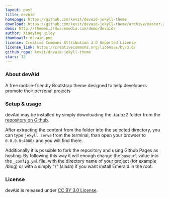 ```yaml
---
layout: post
title: devAid
homepage: https://github.com/kevit/devaid-jekyll-theme
download: https://github.com/kevit/devaid-jekyll-theme/archive/master.zip
demo: http://themes.3rdwavemedia.com/demo/devaid/
author: Xiaoying Riley
thumbnail: devaid.png
license: Creative Commons Attribution 3.0 Unported License
license_link: https://creativecommons.org/licenses/by/3.0/
github_repo: kevit/devaid-jekyll-theme
stars: 12
---
```


### About devAid

A free mobile-friendly Bootstrap theme designed to help developers
promote their personal projects

### Setup & usage

devAid may be installed by simply downloading the .tar.bz2 folder from
the [repository on
Github](https://github.com/kevit/devaid-jekyll-theme/archive.tar.bz2).

After extracting the content from the folder into the selected
directory, you can type ``jekyll serve`` from the terminal, than open
your browser to ``0.0.0.0:4000/`` and you will find there.

Additionally it is possible to fork the repository and using Github
Pages as hosting. By following this way it will enough change the
``baseurl`` value into the ``_config.yml`` file, with the directory
name of your project (for example /blog) or with a simply "/" (slash)
if you want install Emerald in the root.

### License

devAid is released under [CC BY 3.0
License](https://creativecommons.org/licenses/by/3.0/).

